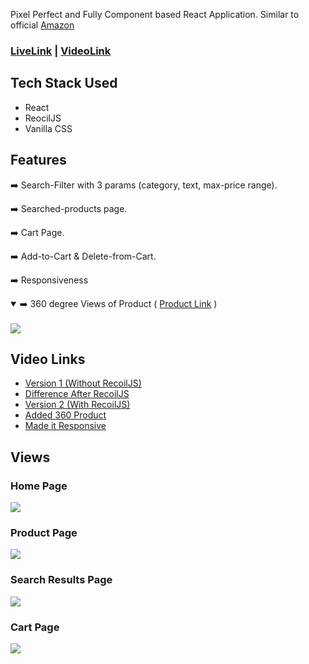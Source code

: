 Pixel Perfect and Fully Component based React Application. Similar to official [Amazon](https://www.amazon.in/)

### <a target="_blank" href="https://amazon-clone-by-charan.vercel.app/">LiveLink</a> | <a target="_blank" href="https://www.youtube.com/watch?v=i4AHrKErNyk&list=PLgSNzrXIGnTpvxguSSNluQLR5kRNnpVmv&index=1">VideoLink</a>

## Tech Stack Used

- React
- ReocilJS
- Vanilla CSS

## Features

➡️ Search-Filter with 3 params (category, text, max-price range).

➡️ Searched-products page.

➡️ Cart Page.

➡️ Add-to-Cart & Delete-from-Cart.

➡️ Responsiveness

<details open>
  <summary>➡️ 360 degree Views of Product ( <a target="_blank" href="https://amazon-clone-by-charan.vercel.app/product?id=15">Product Link</a> )</summary>
  <br />
  <img src="./views/360 product gif.gif">
</details>

## Video Links

- <a target="_blank" href="https://www.youtube.com/watch?v=i4AHrKErNyk&list=PLgSNzrXIGnTpvxguSSNluQLR5kRNnpVmv&index=1">Version 1 (Without RecoilJS)</a>
- <a target="_blank" href="https://www.youtube.com/watch?v=NoXu23FxxKQ&list=PLgSNzrXIGnTpvxguSSNluQLR5kRNnpVmv&index=2">Difference After RecoilJS</a>
- <a target="_blank" href="https://www.youtube.com/watch?v=qptFmxAa4IM&list=PLgSNzrXIGnTpvxguSSNluQLR5kRNnpVmv&index=3">Version 2 (With RecoilJS)</a>
- <a target="_blank" href="https://www.youtube.com/watch?v=_WXx7NgDg2M&list=PLgSNzrXIGnTpvxguSSNluQLR5kRNnpVmv&index=4">Added 360 Product</a>
- <a target="_blank" href="https://www.youtube.com/watch?v=sLoh0Ti5TE0&list=PLgSNzrXIGnTpvxguSSNluQLR5kRNnpVmv&index=5&t=47s">Made it Responsive</a>

## Views

### Home Page

<img src="./views/1.png">

### Product Page

<img src="./views/2.png">

### Search Results Page

<img src="./views/3.png">

### Cart Page

<img src="./views/4.png">
